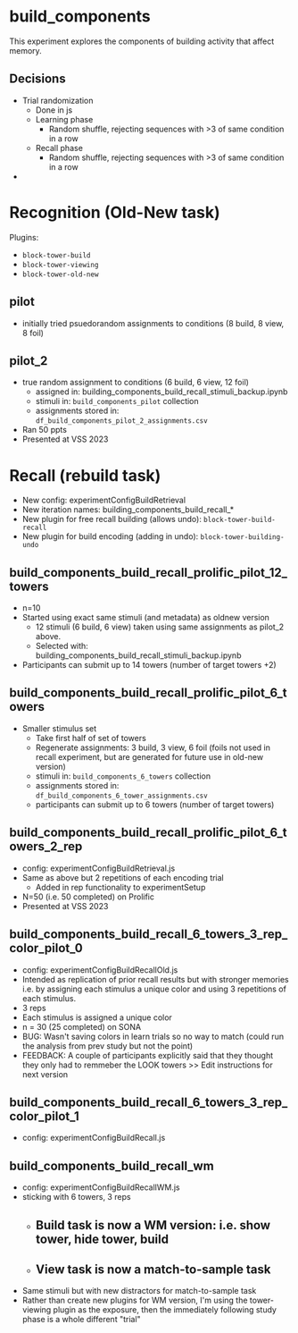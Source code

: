 # build_components

This experiment explores the components of building activity that affect memory.

## Decisions
- Trial randomization
  - Done in js
  - Learning phase
    - Random shuffle, rejecting sequences with >3 of same condition in a row
  - Recall phase
    - Random shuffle, rejecting sequences with >3 of same condition in a row
- 



# Recognition (Old-New task)

Plugins:
- `block-tower-build`
- `block-tower-viewing`
- `block-tower-old-new`

## pilot
- initially tried psuedorandom assignments to conditions (8 build, 8 view, 8 foil)

## pilot_2
- true random assignment to conditions (6 build, 6 view, 12 foil)
  - assigned in: building_components_build_recall_stimuli_backup.ipynb
  - stimuli in: `build_components_pilot` collection
  - assignments stored in: `df_build_components_pilot_2_assignments.csv`
- Ran 50 ppts
- Presented at VSS 2023


# Recall (rebuild task)

- New config: experimentConfigBuildRetrieval
- New iteration names: building_components_build_recall_*
- New plugin for free recall building (allows undo): `block-tower-build-recall`
- New plugin for build encoding (adding in undo): `block-tower-building-undo`

## build_components_build_recall_prolific_pilot_12_towers
- n=10
- Started using exact same stimuli (and metadata) as oldnew version
  - 12 stimuli (6 build, 6 view) taken using same assignments as pilot_2 above.
  - Selected with: building_components_build_recall_stimuli_backup.ipynb
- Participants can submit up to 14 towers (number of target towers +2)


## build_components_build_recall_prolific_pilot_6_towers
- Smaller stimulus set
  - Take first half of set of towers
  - Regenerate assignments: 3 build, 3 view, 6 foil (foils not used in recall experiment, but are generated for future use in old-new version)
  - stimuli in: `build_components_6_towers` collection
  - assignments stored in: `df_build_components_6_tower_assignments.csv`
  - participants can submit up to 6 towers (number of target towers)


## build_components_build_recall_prolific_pilot_6_towers_2_rep
- config: experimentConfigBuildRetrieval.js
- Same as above but 2 repetitions of each encoding trial
  - Added in rep functionality to experimentSetup
- N=50 (i.e. 50 completed) on Prolific
- Presented at VSS 2023


## build_components_build_recall_6_towers_3_rep_color_pilot_0
- config: experimentConfigBuildRecallOld.js
- Intended as replication of prior recall results but with stronger memories i.e. by assigning each stimulus a unique color and using 3 repetitions of each stimulus.
- 3 reps
- Each stimulus is assigned a unique color
- n = 30 (25 completed) on SONA
- BUG: Wasn't saving colors in learn trials so no way to match (could run the analysis from prev study but not the point)
- FEEDBACK: A couple of participants explicitly said that they thought they only had to remmeber the LOOK towers >> Edit instructions for next version



## build_components_build_recall_6_towers_3_rep_color_pilot_1
- config: experimentConfigBuildRecall.js


## build_components_build_recall_wm
- config: experimentConfigBuildRecallWM.js
- sticking with 6 towers, 3 reps
  - Build task is now a WM version: i.e. show tower, hide tower, build 
    -   
  - View task is now a match-to-sample task
    - 
- Same stimuli but with new distractors for match-to-sample task
- Rather than create new plugins for WM version, I'm using the tower-viewing plugin as the exposure, then the immediately following study phase is a whole different "trial"